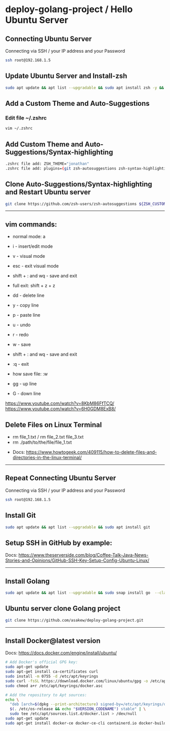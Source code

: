 # deploy-golang-project / Hello Ubuntu Server

## Connecting Ubuntu Server
Connecting via SSH / your IP address and your Password
```bash
ssh root@192.168.1.5
```

## Update Ubuntu Server and Install-zsh
```bash
sudo apt update && apt list --upgradable && sudo apt install zsh -y && zsh --version && sh -c "$(wget https://raw.github.com/ohmyzsh/ohmyzsh/master/tools/install.sh -O -)" 
```

## Add a Custom Theme and Auto-Suggestions
### Edit file ~/.zshrc
```bash
vim ~/.zshrc
```

## Add Custom Theme and Auto-Suggestions/Syntax-highlighting
```bash
.zshrc file add: ZSH_THEME="jonathan"
.zshrc file add: plugins=(git zsh-autosuggestions zsh-syntax-highlighting)
```

## Clone Auto-Suggestions/Syntax-highlighting and Restart Ubuntu server
```bash
git clone https://github.com/zsh-users/zsh-autosuggestions ${ZSH_CUSTOM:-~/.oh-my-zsh/custom}/plugins/zsh-autosuggestions && git clone https://github.com/zsh-users/zsh-syntax-highlighting.git ${ZSH_CUSTOM:-~/.oh-my-zsh/custom}/plugins/zsh-syntax-highlighting && sudo reboot
```

___________________

## vim commands:
- normal mode: a
- i - insert/edit mode
- v - visual mode
- esc - exit visual mode
- shift + : and wq - save and exit
- full exit: shift + z + z

- dd - delete line
- y - copy line
- p - paste line

- u - undo
- r - redo
- w - save
- shift + : and wq - save and exit
- :q - exit

- how save file: :w
- gg - up line
- G - down line

https://www.youtube.com/watch?v=8KbM86FfTCQ/
https://www.youtube.com/watch?v=6H0GDM8ExB8/

## Delete Files on Linux Terminal
* rm file_1.txt / rm file_2.txt file_3.txt
* rm ./path/to/the/file/file_1.txt

- Docs: https://www.howtogeek.com/409115/how-to-delete-files-and-directories-in-the-linux-terminal/
___________________

## Repeat Connecting Ubuntu Server
Connecting via SSH / your IP address and your Password
```bash
ssh root@192.168.1.5
```

## Install Git
```bash
sudo apt update && apt list --upgradable && sudo apt install git
```

## Setup SSH in GitHub by example:
Docs: https://www.theserverside.com/blog/Coffee-Talk-Java-News-Stories-and-Opinions/GitHub-SSH-Key-Setup-Config-Ubuntu-Linux/
___________________

## Install Golang
```bash
sudo apt update && apt list --upgradable && sudo snap install go  --classic && go version
```

## Ubuntu server clone Golang project
```bash
git clone https://github.com/asakew/deploy-golang-project.git
```
___________________

## Install Docker@latest version
Docs: https://docs.docker.com/engine/install/ubuntu/

```bash
# Add Docker's official GPG key:
sudo apt-get update
sudo apt-get install ca-certificates curl
sudo install -m 0755 -d /etc/apt/keyrings
sudo curl -fsSL https://download.docker.com/linux/ubuntu/gpg -o /etc/apt/keyrings/docker.asc
sudo chmod a+r /etc/apt/keyrings/docker.asc

# Add the repository to Apt sources:
echo \
  "deb [arch=$(dpkg --print-architecture) signed-by=/etc/apt/keyrings/docker.asc] https://download.docker.com/linux/ubuntu \
  $(. /etc/os-release && echo "$VERSION_CODENAME") stable" | \
  sudo tee /etc/apt/sources.list.d/docker.list > /dev/null
sudo apt-get update
sudo apt-get install docker-ce docker-ce-cli containerd.io docker-buildx-plugin docker-compose-plugin
```